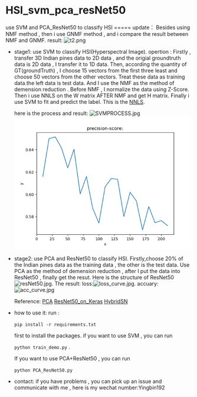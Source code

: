 # HSI_svm_pca_resNet50
use SVM  and PCA_ResNet50 to classify HSI
===== update：
Besides using NMF method , then i use GNMF method  ,  and i compare the result between NMF and GNMF.
result:
![t2.png](https://i.loli.net/2020/05/04/KOb6xdEf4YJtr2q.png)
- stage1:
    use SVM to classify HSI(Hyperspectral Image). opertion : Firstly , transfer 3D Indian pines data to 2D data , and the origial groundtruth data is 2D data , I transfer it to 1D data. Then, according the quantity of GT(groundTruth) ,  I choose 15 vectors from the first three least and choose 50 vectors from the other vectors. Treat these data as training data.the left data is test data. And I use the NMF as the method of demension reduction . Before NMF , I normalize the data using Z-Score. Then i use NNLS on the W matrix AFTER NMF and get H matrix. Finally i use SVM to fit and predict the label.  This is the [NNLS](https://docs.scipy.org/doc/scipy/reference/generated/scipy.optimize.nnls.html). 
    
    here is the process and result:
    ![SVMPROCESS.jpg](https://i.loli.net/2020/02/18/6Cbc3G8FMYzXqeL.jpg)
    ![precisionScore](./t2.png)   
- stage2:
    use PCA and ResNet50 to classify HSI.   Firstly,choose 20% of the Indian pines data as the training data , the other is the test data.  Use PCA as the method of demension reduction , after I put the data into ResNet50  , finally get  the resut.
    Here is the structure of ResNet50 ![resNet50.jpg](https://i.loli.net/2020/02/18/ZaCM87LeQKjkitx.jpg).   The result: loss:![loss_curve.jpg](https://i.loli.net/2020/02/18/lGTbg1E2hBWq9wa.jpg). accuary: ![acc_curve.jpg](https://i.loli.net/2020/02/18/MtB3e2PL8anpoAd.jpg)   

    Reference:
    [PCA](https://blog.csdn.net/program_developer/article/details/80632779)
    [ResNet50_on_Keras](https://blog.csdn.net/u013733326/article/details/80250818)
    [HybridSN](https://github.com/gokriznastic/HybridSN)

- how to use it:
    run :

    ``` pip install -r requirements.txt  ```

    first to install the packages.
    if you want to use SVM , you can run 
    
    ```python train_demo.py``` . 
    
    If you want to use PCA+ResNet50 , you can run 
    
    ``` python PCA_ResNet50.py ```


- contact:
    if you have problems , you can pick up an issue and communicate with me , here is my wechat number:Yingbin192
    



